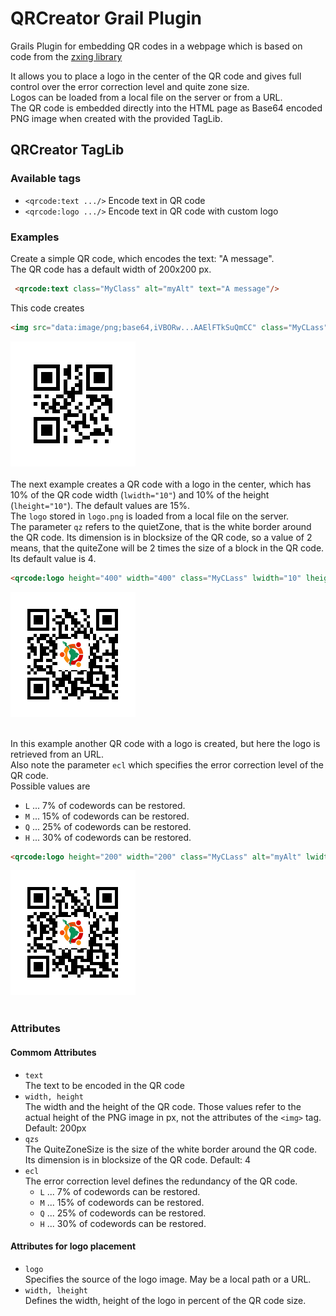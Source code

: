 # QRCreator Grail Plugin
Grails Plugin for embedding QR codes in a webpage which is based on code from the 
[zxing library ](https://github.com/zxing/zxing)

It allows you to place a logo in the center of the QR code and gives full control over the error correction level and quite zone size.  
Logos can be loaded from a local file on the server or from a URL.  
The QR code is embedded directly into the HTML page as Base64 encoded PNG image when created with the provided TagLib.


## QRCreator TagLib

### Available tags

* `<qrcode:text .../>` Encode text in QR code
* `<qrcode:logo .../>` Encode text in QR code with custom logo 

### Examples  

Create a simple QR code, which encodes the text: "A message".   
The QR code has a default width of 200x200 px.

```html
 <qrcode:text class="MyClass" alt="myAlt" text="A message"/>
```
This code creates 
```html
<img src="data:image/png;base64,iVBORw...AAElFTkSuQmCC" class="MyCLass" alt="myAlt">
```
![QR 1](/img/qr1.png)
<br/>
<br/>
The next example creates a QR code with a logo in the center, which has
10% of the QR code width (`lwidth="10"`) and 10% of the
height (`lheight="10"`).  The default values are 15%.  
The `logo` stored in `logo.png` is loaded from a local file on the server.  
The parameter `qz` refers to the quietZone, that is the white border around the QR code. Its dimension is in blocksize of the QR code, so a 
value of 2 means, that the quiteZone will be 2 times the size of a block in the QR code. Its default value is 4.
```html
<qrcode:logo height="400" width="400" class="MyCLass" lwidth="10" lheight="10" logo="images/logo.png" qzs="2" text="Another messages"/>
```
![QR 1](/img/qr3.png)
<br/>
<br/>

In this example another QR code with a logo is created, but here the logo is retrieved from an URL.  
Also note the parameter `ecl` which specifies the error correction level of the QR code.  
Possible values are 
* `L` ... 7% of codewords can be restored.
* `M` ... 15% of codewords can be restored.
* `Q` ... 25% of codewords can be restored.
* `H` ... 30% of codewords can be restored.

```html
<qrcode:logo height="200" width="200" class="MyCLass" alt="myAlt" lwidth="25" lheight="25" logo="http://upload.wikimedia.org/wikipedia/commons/2/28/Ubuntu-sur.png" ecl="H" text="Last but not least"/>

```
![QR 1](/img/qr3.png)
<br/>
<br/>

### Attributes

#### Commom Attributes

* `text`  
	The text to be encoded in the QR code
* `width, height`  
	The width and the height of the QR code. Those values refer to the actual height of the PNG image in px, not the attributes
    of the `<img>` tag. Default: 200px
* `qzs`  
	The QuiteZoneSize is the size of the white border around the QR code. Its dimension is in blocksize of the QR code. Default: 4
* `ecl`  
	The error correction level defines the redundancy of the QR code.
    * `L` ... 7% of codewords can be restored.
	* `M` ... 15% of codewords can be restored.
	* `Q` ... 25% of codewords can be restored.
	* `H` ... 30% of codewords can be restored.
    
    
#### Attributes for logo placement

* `logo`  
	Specifies the source of the logo image. May be a local path or a URL.
* `width, lheight`  
	Defines the width, height of the logo in percent of the QR code size.
	

